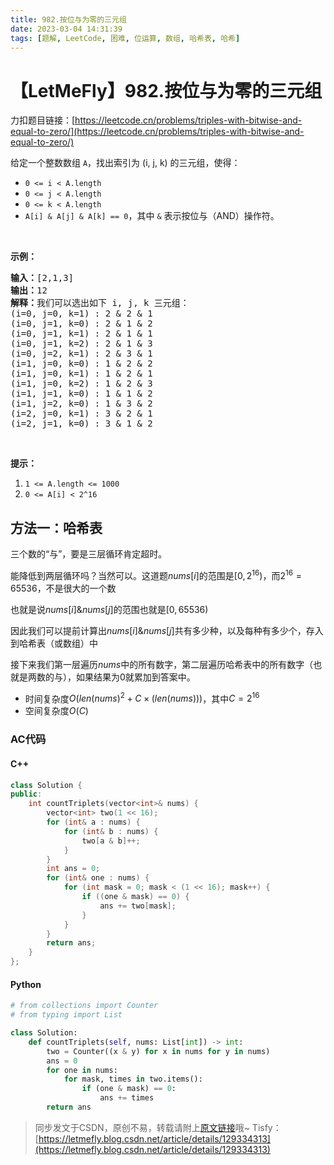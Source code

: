 ```yaml
---
title: 982.按位与为零的三元组
date: 2023-03-04 14:31:39
tags: [题解, LeetCode, 困难, 位运算, 数组, 哈希表, 哈希]
---
```


# 【LetMeFly】982.按位与为零的三元组

力扣题目链接：[https://leetcode.cn/problems/triples-with-bitwise-and-equal-to-zero/](https://leetcode.cn/problems/triples-with-bitwise-and-equal-to-zero/)

<p>给定一个整数数组&nbsp;<code>A</code>，找出索引为 (i, j, k) 的三元组，使得：</p>

<ul>
	<li><code>0 &lt;= i &lt; A.length</code></li>
	<li><code>0 &lt;= j &lt; A.length</code></li>
	<li><code>0 &lt;= k &lt; A.length</code></li>
	<li><code>A[i]&nbsp;&amp; A[j]&nbsp;&amp; A[k] == 0</code>，其中&nbsp;<code>&amp;</code>&nbsp;表示按位与（AND）操作符。</li>
</ul>

<p>&nbsp;</p>

<p><strong>示例：</strong></p>

<pre><strong>输入：</strong>[2,1,3]
<strong>输出：</strong>12
<strong>解释：</strong>我们可以选出如下 i, j, k 三元组：
(i=0, j=0, k=1) : 2 &amp; 2 &amp; 1
(i=0, j=1, k=0) : 2 &amp; 1 &amp; 2
(i=0, j=1, k=1) : 2 &amp; 1 &amp; 1
(i=0, j=1, k=2) : 2 &amp; 1 &amp; 3
(i=0, j=2, k=1) : 2 &amp; 3 &amp; 1
(i=1, j=0, k=0) : 1 &amp; 2 &amp; 2
(i=1, j=0, k=1) : 1 &amp; 2 &amp; 1
(i=1, j=0, k=2) : 1 &amp; 2 &amp; 3
(i=1, j=1, k=0) : 1 &amp; 1 &amp; 2
(i=1, j=2, k=0) : 1 &amp; 3 &amp; 2
(i=2, j=0, k=1) : 3 &amp; 2 &amp; 1
(i=2, j=1, k=0) : 3 &amp; 1 &amp; 2
</pre>

<p>&nbsp;</p>

<p><strong>提示：</strong></p>

<ol>
	<li><code>1 &lt;= A.length &lt;= 1000</code></li>
	<li><code>0 &lt;= A[i] &lt; 2^16</code></li>
</ol>


    
## 方法一：哈希表

三个数的“与”，要是三层循环肯定超时。

能降低到两层循环吗？当然可以。这道题$nums[i]$的范围是$[0, 2^{16})$，而$2^{16}=65536$，不是很大的一个数

也就是说$nums[i] \& nums[j]$的范围也就是$[0, 65536)$

因此我们可以提前计算出$nums[i] \& nums[j]$共有多少种，以及每种有多少个，存入到哈希表（或数组）中

接下来我们第一层遍历$nums$中的所有数字，第二层遍历哈希表中的所有数字（也就是两数的与），如果结果为0就累加到答案中。

+ 时间复杂度$O(len(nums)^2 + C\times(len(nums)))$，其中$C=2^{16}$
+ 空间复杂度$O(C)$

### AC代码

#### C++

```cpp
class Solution {
public:
    int countTriplets(vector<int>& nums) {
        vector<int> two(1 << 16);
        for (int& a : nums) {
            for (int& b : nums) {
                two[a & b]++;
            }
        }
        int ans = 0;
        for (int& one : nums) {
            for (int mask = 0; mask < (1 << 16); mask++) {
                if ((one & mask) == 0) {
                    ans += two[mask];
                }
            }
        }
        return ans;
    }
};
```

#### Python

```python
# from collections import Counter
# from typing import List

class Solution:
    def countTriplets(self, nums: List[int]) -> int:
        two = Counter((x & y) for x in nums for y in nums)
        ans = 0
        for one in nums:
            for mask, times in two.items():
                if (one & mask) == 0:
                    ans += times
        return ans
```

> 同步发文于CSDN，原创不易，转载请附上[原文链接](https://leetcode.letmefly.xyz/2023/03/04/LeetCode%200982.%E6%8C%89%E4%BD%8D%E4%B8%8E%E4%B8%BA%E9%9B%B6%E7%9A%84%E4%B8%89%E5%85%83%E7%BB%84/)哦~
> Tisfy：[https://letmefly.blog.csdn.net/article/details/129334313](https://letmefly.blog.csdn.net/article/details/129334313)
